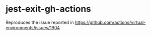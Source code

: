 # jest-exit-gh-actions

Reproduces the issue reported in https://github.com/actions/virtual-environments/issues/1904
